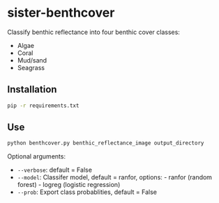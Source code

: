 # sister-benthcover

Classify benthic reflectance into four benthic cover classes:

- Algae
- Coral
- Mud/sand
- Seagrass

## Installation

```bash
pip -r requirements.txt
```

## Use

```bash
python benthcover.py benthic_reflectance_image output_directory
```

Optional arguments:

- `--verbose`: default = False
- `--model`: Classifer model, default = ranfor, options:
                                    - ranfor (random forest)
                                    - logreg (logistic regression)
- `--prob`: Export class probablities, default = False


